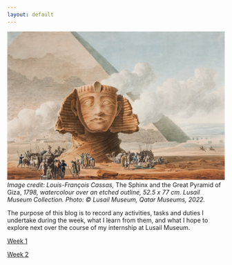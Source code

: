 ```yaml
---
layout: default
---
```

![Lusail Museum](/assets/images/lm.jpg)
*Image credit: Louis-François Cassas,* The Sphinx and the Great Pyramid of Giza, *1798, watercolour over an etched outline, 52.5 x 77 cm. Lusail Museum Collection. Photo: © Lusail Museum, Qatar Museums, 2022.*

The purpose of this blog is to record any activities, tasks and duties I undertake during the week, what I learn from them, and what I hope to explore next over the course of my internship at Lusail Museum.

[Week 1](./another-page.html)

[Week 2](./another-page-2.html)
